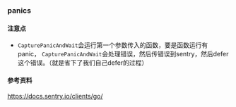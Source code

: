 ### panics

#### 注意点
 - `CapturePanicAndWait`会运行第一个参数传入的函数，要是函数运行有panic，
 `CapturePanicAndWait`会处理错误，然后传错误到sentry，然后defer这个错误。（就是省下了我们自己defer的过程）

#### 参考资料
https://docs.sentry.io/clients/go/